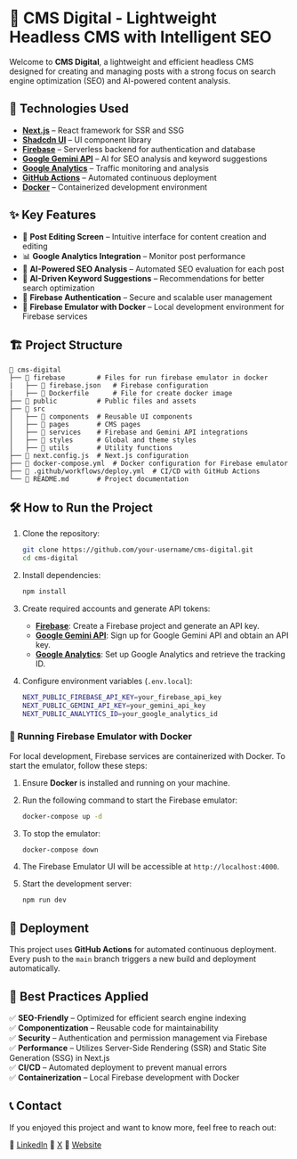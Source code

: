 # 📝 CMS Digital - Lightweight Headless CMS with Intelligent SEO

Welcome to **CMS Digital**, a lightweight and efficient headless CMS designed for creating and managing posts with a strong focus on search engine optimization (SEO) and AI-powered content analysis.

## 🚀 Technologies Used

- **[Next.js](https://nextjs.org/)** – React framework for SSR and SSG
- **[Shadcdn UI](https://ui.shadcn.com/)** – UI component library
- **[Firebase](https://firebase.google.com/)** – Serverless backend for authentication and database
- **[Google Gemini API](https://ai.google.dev/)** – AI for SEO analysis and keyword suggestions
- **[Google Analytics](https://analytics.google.com/analytics/web/)** – Traffic monitoring and analysis
- **[GitHub Actions](https://github.com/features/actions)** – Automated continuous deployment
- **[Docker](https://www.docker.com/)** – Containerized development environment

## ✨ Key Features

- 📑 **Post Editing Screen** – Intuitive interface for content creation and editing
- 📊 **Google Analytics Integration** – Monitor post performance
- 🤖 **AI-Powered SEO Analysis** – Automated SEO evaluation for each post
- 🔑 **AI-Driven Keyword Suggestions** – Recommendations for better search optimization
- 🔐 **Firebase Authentication** – Secure and scalable user management
- 🐳 **Firebase Emulator with Docker** – Local development environment for Firebase services

## 🏗️ Project Structure

```plaintext
📂 cms-digital
├── 📁 firebase        # Files for run firebase emulator in docker
|   ├── 📜 firebase.json   # Firebase configuration
|   ├── 📜 Dockerfile      # File for create docker image
├── 📁 public          # Public files and assets
├── 📁 src
│   ├── 📁 components  # Reusable UI components
│   ├── 📁 pages       # CMS pages
│   ├── 📁 services    # Firebase and Gemini API integrations
│   ├── 📁 styles      # Global and theme styles
│   ├── 📁 utils       # Utility functions
├── 📜 next.config.js  # Next.js configuration
├── 📜 docker-compose.yml  # Docker configuration for Firebase emulator
├── 📜 .github/workflows/deploy.yml  # CI/CD with GitHub Actions
└── 📜 README.md       # Project documentation
```

## 🛠️ How to Run the Project

1. Clone the repository:
   ```sh
   git clone https://github.com/your-username/cms-digital.git
   cd cms-digital
   ```
2. Install dependencies:
   ```sh
   npm install
   ```
3. Create required accounts and generate API tokens:
   - **[Firebase](https://firebase.google.com/)**: Create a Firebase project and generate an API key.
   - **[Google Gemini API](https://ai.google.dev/)**: Sign up for Google Gemini API and obtain an API key.
   - **[Google Analytics](https://analytics.google.com/analytics/web/)**: Set up Google Analytics and retrieve the tracking ID.

4. Configure environment variables (`.env.local`):
   ```sh
   NEXT_PUBLIC_FIREBASE_API_KEY=your_firebase_api_key
   NEXT_PUBLIC_GEMINI_API_KEY=your_gemini_api_key
   NEXT_PUBLIC_ANALYTICS_ID=your_google_analytics_id
   ```

### 🐳 Running Firebase Emulator with Docker

For local development, Firebase services are containerized with Docker. To start the emulator, follow these steps:

1. Ensure **Docker** is installed and running on your machine.
2. Run the following command to start the Firebase emulator:
   ```sh
   docker-compose up -d
   ```
3. To stop the emulator:
   ```sh
   docker-compose down
   ```
4. The Firebase Emulator UI will be accessible at `http://localhost:4000`.

5. Start the development server:
   ```sh
   npm run dev
   ```

## 🚀 Deployment

This project uses **GitHub Actions** for automated continuous deployment. Every push to the `main` branch triggers a new build and deployment automatically.

## 📌 Best Practices Applied

✅ **SEO-Friendly** – Optimized for efficient search engine indexing<br>
✅ **Componentization** – Reusable code for maintainability<br>
✅ **Security** – Authentication and permission management via Firebase<br>
✅ **Performance** – Utilizes Server-Side Rendering (SSR) and Static Site Generation (SSG) in Next.js<br>
✅ **CI/CD** – Automated deployment to prevent manual errors<br>
✅ **Containerization** – Local Firebase development with Docker

## 📞 Contact

If you enjoyed this project and want to know more, feel free to reach out:

🔗 [LinkedIn](https://www.linkedin.com/in/viniramos)
🔗 [X](https://www.x.com/viniramosonx)
🔗 [Website](https://www.vinidigital.com.br)



